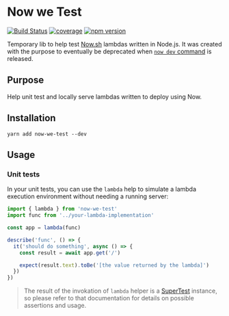 # Now we Test

[![Build Status](https://travis-ci.org/lucasconstantino/now-we-test.svg?branch=master)](https://travis-ci.org/lucasconstantino/now-we-test)
[![coverage](https://img.shields.io/codecov/c/github/lucasconstantino/now-we-test.svg?style=flat-square)](https://codecov.io/github/lucasconstantino/now-we-test)
[![npm version](https://img.shields.io/npm/v/now-we-test.svg?style=flat-square)](https://www.npmjs.com/package/now-we-test)

Temporary lib to help test [Now.sh](https://zeit.co/now) lambdas written in Node.js. It was created with the purpose to eventually be deprecated when [`now dev` command](https://github.com/zeit/now-cli/issues/1681) is released.

## Purpose

Help unit test and locally serve lambdas written to deploy using Now.

## Installation

`yarn add now-we-test --dev`

## Usage

### Unit tests

In your unit tests, you can use the `lambda` help to simulate a lambda execution environment without needing a running server:

```js
import { lambda } from 'now-we-test'
import func from '../your-lambda-implementation'

const app = lambda(func)

describe('func', () => {
  it('should do something', async () => {
    const result = await app.get('/')

    expect(result.text).toBe('[the value returned by the lambda]')
  })
})
```

> The result of the invokation of `lambda` helper is a [SuperTest](https://github.com/visionmedia/supertest) instance, so please refer to that documentation for details on possible assertions and usage.
